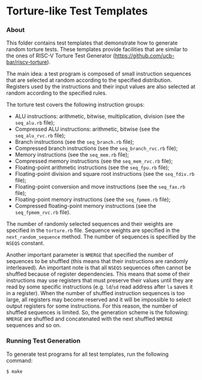 Torture-like Test Templates
===========================

### About

This folder contains test templates that demonstrate how to generate random
torture tests. These templates provide facilities that are similar to the ones of
RISC-V Torture Test Generator (https://github.com/ucb-bar/riscv-torture).

The main idea: a test program is composed of small instruction sequences
that are selected at random according to the specified distribution.
Registers used by the instructions and their input values are also selected
at random according to the specified rules.

The torture test covers the following instruction groups:
- ALU instructions: arithmetic, bitwise, multiplication, division (see the `seq_alu.rb` file);
- Compressed ALU instructions: arithmetic, bitwise (see the `seq_alu_rvc.rb` file);
- Branch instructions (see the `seq_branch.rb` file);
- Compressed branch instructions (see the `seq_branch_rvc.rb` file);
- Memory instructions (see the `seq_mem.rb` file);
- Compressed memory instructions (see the `seq_mem_rvc.rb` file);
- Floating-point arithmetic instructions (see the `seq_fpu.rb` file);
- Floating-point division and square root instructions (see the `seq_fdiv.rb` file);
- Floating-point conversion and move instructions (see the `seq_fax.rb` file);
- Floating-point memory instructions (see the `seq_fpmem.rb` file);
- Compressed floating-point memory instructions (see the `seq_fpmem_rvc.rb` file).

The number of randomly selected sequences and their weights are specified
in the `torture.rb` file. Sequence weights are specified in the `next_random_sequence`
method. The number of sequences is specified by the `NSEQS` constant.

Another important parameter is `NMERGE` that specified the number of sequences
to be shuffled (this means that their instructions are randomly interleaved).
An important note is that all `NSEQS` sequences often cannot be shuffled because
of register dependencies. This means that some of their instructions may use
registers that must preserve their values until they are read by some specific
instructions (e.g. `ld`/`sd` read address after `la` saves it in a register).
When the number of shuffled instruction sequences is too large, all registers
may become reserved and it will be impossible to select output registers for
some instructions. For this reason, the number of shuffled sequences is limited.
So, the generation scheme is the following: `NMERGE` are shuffled and concatenated
with the next shuffled `NMERGE` sequences and so on.

### Running Test Generation

To generate test programs for all test templates, run the following command:

```
$ make
```
